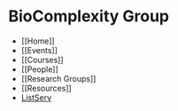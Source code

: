 BioComplexity Group
===============

- [[Home]]
- [[Events]]
- [[Courses]]
- [[People]]
- [[Research Groups]]
- [[Resources]]
- [ListServ](http://lists.ucmerced.edu/mailman/listinfo/biocomplexity)
